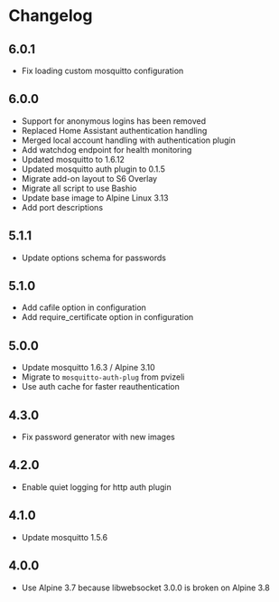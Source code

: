# Changelog

## 6.0.1

- Fix loading custom mosquitto configuration

## 6.0.0

- Support for anonymous logins has been removed
- Replaced Home Assistant authentication handling
- Merged local account handling with authentication plugin
- Add watchdog endpoint for health monitoring
- Updated mosquitto to 1.6.12
- Updated mosquitto auth plugin to 0.1.5
- Migrate add-on layout to S6 Overlay
- Migrate all script to use Bashio
- Update base image to Alpine Linux 3.13
- Add port descriptions

## 5.1.1

- Update options schema for passwords

## 5.1.0

- Add cafile option in configuration
- Add require_certificate option in configuration

## 5.0.0

- Update mosquitto 1.6.3 / Alpine 3.10
- Migrate to `mosquitto-auth-plug` from pvizeli
- Use auth cache for faster reauthentication

## 4.3.0

- Fix password generator with new images

## 4.2.0

- Enable quiet logging for http auth plugin

## 4.1.0

- Update mosquitto 1.5.6

## 4.0.0

- Use Alpine 3.7 because libwebsocket 3.0.0 is broken on Alpine 3.8
